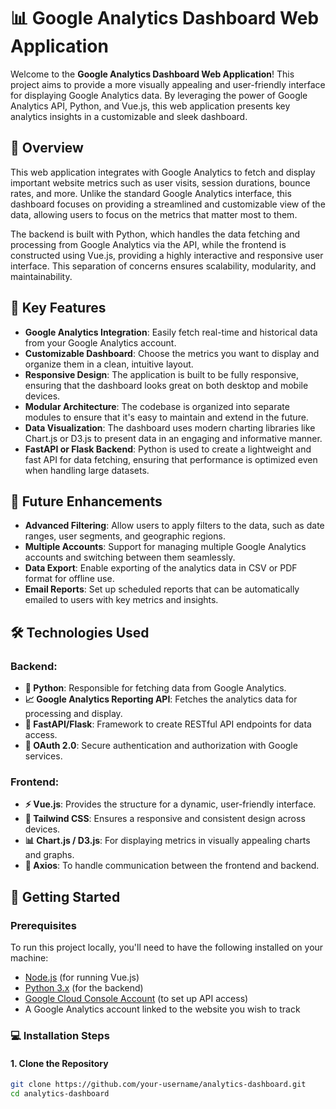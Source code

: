# 📊 Google Analytics Dashboard Web Application

Welcome to the **Google Analytics Dashboard Web Application**! This project aims to provide a more visually appealing and user-friendly interface for displaying Google Analytics data. By leveraging the power of Google Analytics API, Python, and Vue.js, this web application presents key analytics insights in a customizable and sleek dashboard.

## 🌟 Overview

This web application integrates with Google Analytics to fetch and display important website metrics such as user visits, session durations, bounce rates, and more. Unlike the standard Google Analytics interface, this dashboard focuses on providing a streamlined and customizable view of the data, allowing users to focus on the metrics that matter most to them.

The backend is built with Python, which handles the data fetching and processing from Google Analytics via the API, while the frontend is constructed using Vue.js, providing a highly interactive and responsive user interface. This separation of concerns ensures scalability, modularity, and maintainability.

## 🔑 Key Features

- **Google Analytics Integration**: Easily fetch real-time and historical data from your Google Analytics account.
- **Customizable Dashboard**: Choose the metrics you want to display and organize them in a clean, intuitive layout.
- **Responsive Design**: The application is built to be fully responsive, ensuring that the dashboard looks great on both desktop and mobile devices.
- **Modular Architecture**: The codebase is organized into separate modules to ensure that it's easy to maintain and extend in the future.
- **Data Visualization**: The dashboard uses modern charting libraries like Chart.js or D3.js to present data in an engaging and informative manner.
- **FastAPI or Flask Backend**: Python is used to create a lightweight and fast API for data fetching, ensuring that performance is optimized even when handling large datasets.

## 🚧 Future Enhancements

- **Advanced Filtering**: Allow users to apply filters to the data, such as date ranges, user segments, and geographic regions.
- **Multiple Accounts**: Support for managing multiple Google Analytics accounts and switching between them seamlessly.
- **Data Export**: Enable exporting of the analytics data in CSV or PDF format for offline use.
- **Email Reports**: Set up scheduled reports that can be automatically emailed to users with key metrics and insights.


## 🛠️ Technologies Used

### Backend:
- **🐍 Python**: Responsible for fetching data from Google Analytics.
- **📈 Google Analytics Reporting API**: Fetches the analytics data for processing and display.
- **🚀 FastAPI/Flask**: Framework to create RESTful API endpoints for data access.
- **🔐 OAuth 2.0**: Secure authentication and authorization with Google services.

### Frontend:
- **⚡ Vue.js**: Provides the structure for a dynamic, user-friendly interface.
- **🎨 Tailwind CSS**: Ensures a responsive and consistent design across devices.
- **📊 Chart.js / D3.js**: For displaying metrics in visually appealing charts and graphs.
- **🔗 Axios**: To handle communication between the frontend and backend.

## 🚀 Getting Started

### Prerequisites

To run this project locally, you'll need to have the following installed on your machine:

- [Node.js](https://nodejs.org/en/) (for running Vue.js)
- [Python 3.x](https://www.python.org/downloads/) (for the backend)
- [Google Cloud Console Account](https://console.cloud.google.com/) (to set up API access)
- A Google Analytics account linked to the website you wish to track

### 💻 Installation Steps

#### 1. Clone the Repository

```bash
git clone https://github.com/your-username/analytics-dashboard.git
cd analytics-dashboard
